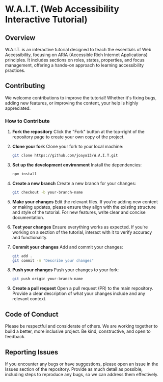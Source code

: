 # W.A.I.T. (Web Accessibility Interactive Tutorial)

## Overview

W.A.I.T. is an interactive tutorial designed to teach the essentials of Web Accessibility, focusing on ARIA (Accessible Rich Internet Applications) principles. It includes sections on roles, states, properties, and focus management, offering a hands-on approach to learning accessibility practices.

## Contributing

We welcome contributions to improve the tutorial! Whether it's fixing bugs, adding new features, or improving the content, your help is highly appreciated.

### How to Contribute

1. **Fork the repository**
   Click the "Fork" button at the top-right of the repository page to create your own copy of the project.

2. **Clone your fork**
   Clone your fork to your local machine:
   ```bash
   git clone https://github.com/joayo13/W.A.I.T.git
   ```

3. **Set up the development environment**
   Install the dependencies:
   ```bash
   npm install
   ```

4. **Create a new branch**
   Create a new branch for your changes:
   ```bash
   git checkout -b your-branch-name
   ```

5. **Make your changes**
   Edit the relevant files. If you're adding new content or making updates, please ensure they align with the existing structure and style of the tutorial. For new features, write clear and concise documentation.

6. **Test your changes**
   Ensure everything works as expected. If you're working on a section of the tutorial, interact with it to verify accuracy and functionality.

7. **Commit your changes**
   Add and commit your changes:
   ```bash
   git add .
   git commit -m "Describe your changes"
   ```

8. **Push your changes**
   Push your changes to your fork:
   ```bash
   git push origin your-branch-name
   ```

9. **Create a pull request**
   Open a pull request (PR) to the main repository. Provide a clear description of what your changes include and any relevant context.

## Code of Conduct

Please be respectful and considerate of others. We are working together to build a better, more inclusive project. Be kind, constructive, and open to feedback.

## Reporting Issues

If you encounter any bugs or have suggestions, please open an issue in the Issues section of the repository. Provide as much detail as possible, including steps to reproduce any bugs, so we can address them effectively.
